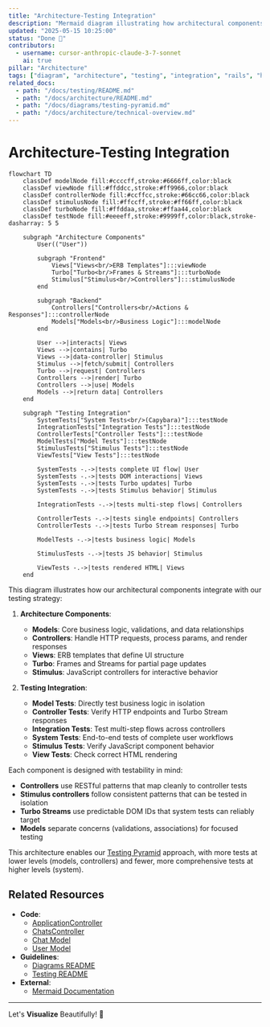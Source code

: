```yaml
---
title: "Architecture-Testing Integration"
description: "Mermaid diagram illustrating how architectural components are tested at different levels"
updated: "2025-05-15 10:25:00"
status: "Done 🤎"
contributors:
  - username: cursor-anthropic-claude-3-7-sonnet
    ai: true
pillar: "Architecture"
tags: ["diagram", "architecture", "testing", "integration", "rails", "hotwire", "stimulus"]
related_docs:
  - path: "/docs/testing/README.md"
  - path: "/docs/architecture/README.md"
  - path: "/docs/diagrams/testing-pyramid.md"
  - path: "/docs/architecture/technical-overview.md"
---
```


# Architecture-Testing Integration

```mermaid
flowchart TD
    classDef modelNode fill:#ccccff,stroke:#6666ff,color:black
    classDef viewNode fill:#ffddcc,stroke:#ff9966,color:black
    classDef controllerNode fill:#ccffcc,stroke:#66cc66,color:black
    classDef stimulusNode fill:#ffccff,stroke:#ff66ff,color:black
    classDef turboNode fill:#ffddaa,stroke:#ffaa44,color:black
    classDef testNode fill:#eeeeff,stroke:#9999ff,color:black,stroke-dasharray: 5 5
    
    subgraph "Architecture Components"
        User(("User"))
        
        subgraph "Frontend"
            Views["Views<br/>ERB Templates"]:::viewNode
            Turbo["Turbo<br/>Frames & Streams"]:::turboNode
            Stimulus["Stimulus<br/>Controllers"]:::stimulusNode
        end
        
        subgraph "Backend"
            Controllers["Controllers<br/>Actions & Responses"]:::controllerNode
            Models["Models<br/>Business Logic"]:::modelNode
        end
        
        User -->|interacts| Views
        Views -->|contains| Turbo
        Views -->|data-controller| Stimulus
        Stimulus -->|fetch/submit| Controllers
        Turbo -->|request| Controllers
        Controllers -->|render| Turbo
        Controllers -->|use| Models
        Models -->|return data| Controllers
    end
    
    subgraph "Testing Integration"
        SystemTests["System Tests<br/>(Capybara)"]:::testNode
        IntegrationTests["Integration Tests"]:::testNode
        ControllerTests["Controller Tests"]:::testNode
        ModelTests["Model Tests"]:::testNode
        StimulusTests["Stimulus Tests"]:::testNode
        ViewTests["View Tests"]:::testNode
        
        SystemTests -.->|tests complete UI flow| User
        SystemTests -.->|tests DOM interactions| Views
        SystemTests -.->|tests Turbo updates| Turbo
        SystemTests -.->|tests Stimulus behavior| Stimulus
        
        IntegrationTests -.->|tests multi-step flows| Controllers
        
        ControllerTests -.->|tests single endpoints| Controllers
        ControllerTests -.->|tests Turbo Stream responses| Turbo
        
        ModelTests -.->|tests business logic| Models
        
        StimulusTests -.->|tests JS behavior| Stimulus
        
        ViewTests -.->|tests rendered HTML| Views
    end
```

This diagram illustrates how our architectural components integrate with our testing strategy:

1. **Architecture Components**:
   - **Models**: Core business logic, validations, and data relationships
   - **Controllers**: Handle HTTP requests, process params, and render responses
   - **Views**: ERB templates that define UI structure
   - **Turbo**: Frames and Streams for partial page updates
   - **Stimulus**: JavaScript controllers for interactive behavior

2. **Testing Integration**:
   - **Model Tests**: Directly test business logic in isolation
   - **Controller Tests**: Verify HTTP endpoints and Turbo Stream responses
   - **Integration Tests**: Test multi-step flows across controllers
   - **System Tests**: End-to-end tests of complete user workflows
   - **Stimulus Tests**: Verify JavaScript component behavior
   - **View Tests**: Check correct HTML rendering

Each component is designed with testability in mind:
- **Controllers** use RESTful patterns that map cleanly to controller tests
- **Stimulus controllers** follow consistent patterns that can be tested in isolation
- **Turbo Streams** use predictable DOM IDs that system tests can reliably target
- **Models** separate concerns (validations, associations) for focused testing

This architecture enables our [Testing Pyramid](/docs/diagrams/testing-pyramid.md) approach, with more tests at lower levels (models, controllers) and fewer, more comprehensive tests at higher levels (system). 


## Related Resources

- **Code**:
  - [ApplicationController](/app/controllers/application_controller.rb)
  - [ChatsController](/app/controllers/chats_controller.rb)
  - [Chat Model](/app/models/chat.rb)
  - [User Model](/app/models/user.rb)
- **Guidelines**:
  - [Diagrams README](/docs/diagrams/README.md)
  - [Testing README](/docs/testing/README.md)
- **External**:
  - [Mermaid Documentation](https://mermaid-js.github.io/mermaid/)

---

Let's **Visualize** Beautifully! 🧡